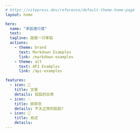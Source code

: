```yaml
---
# https://vitepress.dev/reference/default-theme-home-page
layout: home

hero:
  name: "苯狐狸の窝"
  text: 
  tagline: 就是一只笨狐
  actions:
    - theme: brand
      text: Markdown Examples
      link: /markdown-examples
    - theme: alt
      text: API Examples
      link: /api-examples

features:
  - icon: 📖
    title: 文章
    details: 狐狐的日常
  - icon: 💡
    title: 碎碎念
    details: 不太正常的狐狐?
  - icon: 🦊
    title: 自述
    details: 
---
```



